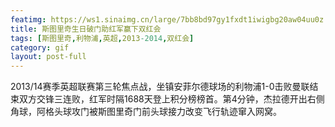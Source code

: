 ```yaml
---
featimg: https://ws1.sinaimg.cn/large/7bb8bd97gy1fxdt1iwigbg20aw04uu0z.gif
title: 斯图里奇生日破门助红军赢下双红会
tags: [斯图里奇,利物浦,英超,2013-2014,双红会]
category: gif
layout: post-full
---
```


2013/14赛季英超联赛第三轮焦点战，坐镇安菲尔德球场的利物浦1-0击败曼联结束双方交锋三连败，红军时隔1688天登上积分榜榜首。第4分钟，杰拉德开出右侧角球，阿格头球攻门被斯图里奇门前头球接力改变飞行轨迹窜入网窝。